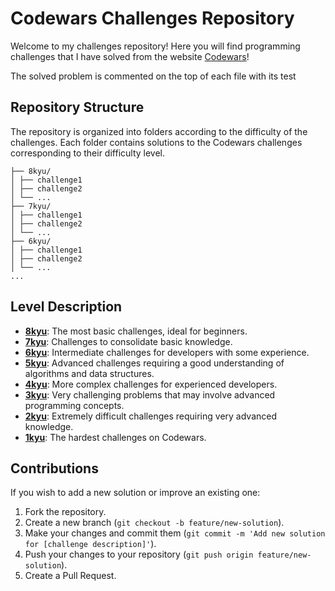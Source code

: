 # Codewars Challenges Repository

Welcome to my challenges repository! Here you will find programming challenges that I have solved from the website [Codewars](https://www.codewars.com/)!

The solved problem is commented on the top of each file with its test


## Repository Structure

The repository is organized into folders according to the difficulty of the challenges. Each folder contains solutions to the Codewars challenges corresponding to their difficulty level.

```
├── 8kyu/
│ ├── challenge1
│ ├── challenge2
│ └── ...
├── 7kyu/
│ ├── challenge1
│ ├── challenge2
│ └── ...
├── 6kyu/
│ ├── challenge1
│ ├── challenge2
│ └── ...
...
```
## Level Description

- **[8kyu](./8kyu)**: The most basic challenges, ideal for beginners.
- **[7kyu](./7kyu)**: Challenges to consolidate basic knowledge.
- **[6kyu](./6kyu)**: Intermediate challenges for developers with some experience.
- **[5kyu](./5kyu)**: Advanced challenges requiring a good understanding of algorithms and data structures.
- **[4kyu](./4kyu)**: More complex challenges for experienced developers.
- **[3kyu](./3kyu)**: Very challenging problems that may involve advanced programming concepts.
- **[2kyu](./2kyu)**: Extremely difficult challenges requiring very advanced knowledge.
- **[1kyu](./1kyu)**: The hardest challenges on Codewars.

## Contributions

If you wish to add a new solution or improve an existing one:

1. Fork the repository.
2. Create a new branch (`git checkout -b feature/new-solution`).
3. Make your changes and commit them (`git commit -m 'Add new solution for [challenge description]'`).
4. Push your changes to your repository (`git push origin feature/new-solution`).
5. Create a Pull Request.

